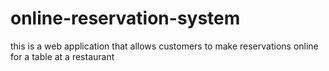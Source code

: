 # online-reservation-system
this is a web application that allows customers to make reservations online for a table at a restaurant
